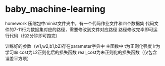 # baby_machine-learning
homework
压缩包中minist文件夹中，有一个代码作业文件和四个数据集
代码文件的7-11行为数据集对应的路径，需要修改到文件对应路径
路径修改完毕即可运行代码（约2分钟即可跑完）

训练好的参数（w1,w2,b1,b2)存在parameter字典中
主函数中
t为正则化强度
lr为学习率
cost为L2正则化后的损失函数
real_cost为未正则化的损失函数（仅包含误差平方项）
